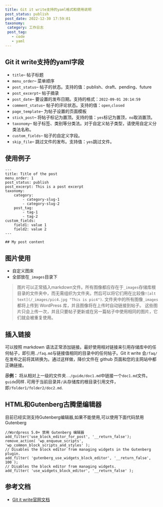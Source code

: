 ```yaml
---
title: Git it write支持的yaml格式和使用说明
post_status: publish
post_date: 2022-12-30 17:59:01
taxonomy:
 category: 工作日志
 post_tag: 
   - code
   - yaml
---
```


## Git it write支持的yaml字段

-   `title`– 帖子标题
-   `menu_order`– 菜单顺序
-   `post_status`– 帖子的状态。支持的值：publish、draft、pending、future
-   `post_excerpt`– 帖子摘录
-   `post_date`– 要设置的发布日期。支持的格式：`2022-09-01 20:14:59`
-   `comment_status`– 帖子的评论状态。支持的值：`open`,`closed`
-   `page_template`– 为帖子设置的页面模板
-   `stick_post`– 将帖子标记为置顶。支持的值：`yes`标记为置顶，`no`取消置顶。
-   `taxonomy`– 帖子标签、类别等分类法。对于自定义帖子类型，请使用自定义分类法名称。
-   `custom_fields`– 帖子的自定义字段。
-   `skip_file`– 跳过文件的发布。支持值：`yes`跳过文件。

## 使用例子

```
---
title: Title of the post
menu_order: 1
post_status: publish
post_excerpt: This is a post excerpt
taxonomy:
    category:
        - category-slug-1
        - category-slug-2
    post_tag:
        - tag-1
        - tag-2
custom_fields:
    field1: value 1
    field2: value 2
---

## My post content
```

## 图片使用

- 自定义图床
- 全部放在`_images`目录下

>图片可以正常插入markdown文件。所有图像都应存在于`_images`存储库根目录的文件夹中，而无需组织为文件夹。然后可以将它们用在比较像`![alt text](/_images/pic4.jpg "This is pic4")`.
文件夹中的所有图像`_images`都将上传到 WordPress 库，并且图像将在上传时自动链接到帖子。
这些图片只会上传一次，并且只要帖子更新或在另一篇帖子中使用相同的图片，它们就会被重复使用。

## 插入链接

可以按照 markdown 语法正常添加链接。最好使用相对链接来引用存储库中的任何帖子，即引用`./faq.md`与链接值相同的目录中的任何帖子。Git it write 会`/faq/`在发布之前将其转换为。通过这样做，降价文件在 github 页面和您的主网站中都正确链接。

**示例：** 将从相对上一级的文件夹`../guide/doc1.md`中链接一个`doc1.md`文件。`guide`同样`.`可用于当前目录并`/`从存储库的根目录引用文件，即`/folder1/folder2/doc2.md`.

## HTML和Gutenberg古腾堡编辑器

目前已经实测支持Gutenberg编辑器,如果不能使用,可以使用下面代码禁用Gutenberg

```
//Wordpress 5.0+ 禁用 Gutenberg 编辑器
add_filter('use_block_editor_for_post', '__return_false');
remove_action( 'wp_enqueue_scripts', 'wp_common_block_scripts_and_styles' );
// Disables the block editor from managing widgets in the Gutenberg plugin.
add_filter( 'gutenberg_use_widgets_block_editor', '__return_false', 100 );
// Disables the block editor from managing widgets.
add_filter( 'use_widgets_block_editor', '__return_false' );
```

## 参考文档
- [Git it write官网文档](https://www.aakashweb.com/docs/git-it-write/faq/)